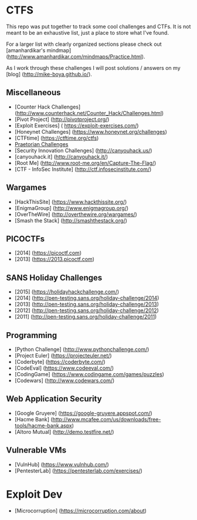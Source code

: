 # CTFS

This repo was put together to track some cool challenges and CTFs. It is not meant to be an exhaustive list, just a place to store what I've found.

For a larger list with clearly organized sections please check out [amanhardikar's mindmap] (http://www.amanhardikar.com/mindmaps/Practice.html).

As I work through these challenges I will post solutions / answers on my [blog] (http://mike-boya.github.io/).

## Miscellaneous
* [Counter Hack Challenges] (http://www.counterhack.net/Counter_Hack/Challenges.html)
* [Pivot Project] (http://pivotproject.org/)
* [Exploit Exercises] ( https://exploit-exercises.com/)
* [Honeynet Challenges] (https://www.honeynet.org/challenges)
* [CTFtime] (https://ctftime.org/ctfs)
* [Praetorian Challenges](https://www.praetorian.com/challenges/)
* [Security Innovation Challenges] (http://canyouhack.us/)
* [canyouhack.it] (http://canyouhack.it/)
* [Root Me] (http://www.root-me.org/en/Capture-The-Flag/)
* [CTF - InfoSec Institute] (http://ctf.infosecinstitute.com/)

## Wargames
* [HackThisSite] (https://www.hackthissite.org/)
* [EnigmaGroup] (http://www.enigmagroup.org/)
* [OverTheWire] (http://overthewire.org/wargames/)
* [Smash the Stack] (http://smashthestack.org/)

## PICOCTFs
* [2014] (https://picoctf.com)
* [2013] (https://2013.picoctf.com)

## SANS Holiday Challenges
* [2015] (https://holidayhackchallenge.com/)
* [2014] (http://pen-testing.sans.org/holiday-challenge/2014)
* [2013] (http://pen-testing.sans.org/holiday-challenge/2013)
* [2012] (http://pen-testing.sans.org/holiday-challenge/2012)
* [2011] (http://pen-testing.sans.org/holiday-challenge/2011)

## Programming
* [Python Challenge] (http://www.pythonchallenge.com/)
* [Project Euler] (https://projecteuler.net/)
* [Coderbyte] (https://coderbyte.com/)
* [CodeEval] (https://www.codeeval.com/)
* [CodingGame] (https://www.codingame.com/games/puzzles)
* [Codewars] (http://www.codewars.com/)

## Web Application Security
* [Google Gruyere] (https://google-gruyere.appspot.com/)
* [Hacme Bank] (http://www.mcafee.com/us/downloads/free-tools/hacme-bank.aspx)
* [Altoro Mutual] (http://demo.testfire.net/)

## Vulnerable VMs
* [VulnHub] (https://www.vulnhub.com/)
* [PentesterLab] (https://pentesterlab.com/exercises/)

# Exploit Dev
* [Microcorruption] (https://microcorruption.com/about)
